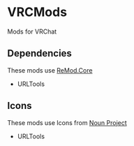 # VRCMods
 Mods for VRChat

## Dependencies
 These mods use [ReMod.Core](https://github.com/RequiDev/ReMod.Core)
 - URLTools 

## Icons
 These mods use Icons from [Noun Project](https://thenounproject.com/)
 - URLTools